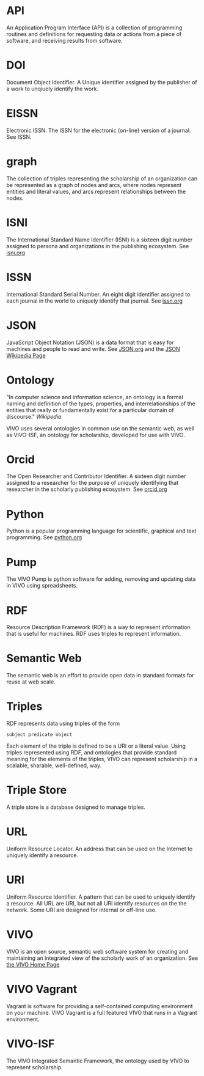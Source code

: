 # API
An Application Program Interface (API) is a collection of programming routines and definitions for
 requesting data or actions from a piece of software, and receiving results from software.
 
# DOI
Document Object Identifier.  A Unique identifier assigned by the publisher of a work to unqiuely identify the work.

# EISSN
Electronic ISSN.  The ISSN for the electronic (on-line) version of a journal.  See ISSN.

# graph
The collection of triples representing the scholarship of an organization can be represented as a graph of nodes and arcs, where nodes represent entities and literal values, and arcs represent relationships between the nodes.

# ISNI
The International Standard Name Identifier (ISNI) is a sixteen digit number assigned to persona and organizations
in the publishing ecosystem.  See [isni.org](http://isni.org)
 
# ISSN
International Standard Serial Number.  An eight digit identifier assigned to each journal in the world to 
uniquely identify that journal.  See [issn.org](http://issn.org)

# JSON
JavaScript Object Notation (JSON) is a data format that is easy for machines and people to read and 
write.  See [JSON.org](http://json.org) and the 
[JSON Wikipedia Page](https://en.wikipedia.org/wiki/JSON)

# Ontology
"In computer science and information science, an ontology is a formal naming and definition of the types, properties, and interrelationships of the entities that really or fundamentally exist for a particular domain of discourse." *Wikipedia*

VIVO uses several ontologies in common use on the semantic web, as well as VIVO-ISF, an ontology for scholarship, developed for use with VIVO.

# Orcid
The Open Researcher and Contributor Identifier.  A sixteen digit number assigned to a researcher for the purpose
of uniquely identifying that researcher in the scholarly publishing ecosystem.  See [orcid.org](http://orcid.org)

# Python
Python is a popular programming language for scientific, graphical and text programming.  See
[python.org](http://python.org)

# Pump
The VIVO Pump is python software for adding, removing and updating data in VIVO using spreadsheets.

# RDF
Resource Description Framework (RDF) is a way to represent information that is useful for machines.  RDF uses triples to represent information.

# Semantic Web
The semantic web is an effort to provide open data in standard formats for reuse at web scale.

# Triples
RDF represents data using triples of the form

    subject predicate object
    
Each element of the triple is defined to be a URI or a literal value.  Using triples represented using RDF, and ontologies that provide standard meaning for the elements of the triples, VIVO can represent scholarship in a scalable, sharable, well-defined, way.

# Triple Store
A triple store is a database designed to manage triples.

# URL
Uniform Resource Locator.  An address that can be used on the Internet to uniquely identify a resource.

# URI
Uniform Resource Identifier.  A pattern that can be used to uniquely identify a resource.  All URL are URI, but not all URI identify resources on the the network.  Some URI are designed for internal or off-line use.


# VIVO
VIVO is an open source, semantic web software system for creating and maintaining an integrated 
view of the scholarly work of an organization.  See [the VIVO Home Page](http://vivoweb.org)

# VIVO Vagrant
Vagrant is software for providing a self-contained computing environment on your machine.  VIVO Vagrant is a full
featured VIVO that runs in a Vagrant environment.

# VIVO-ISF
The VIVO Integrated Semantic Framework, the ontology used by VIVO to represent scholarship.

